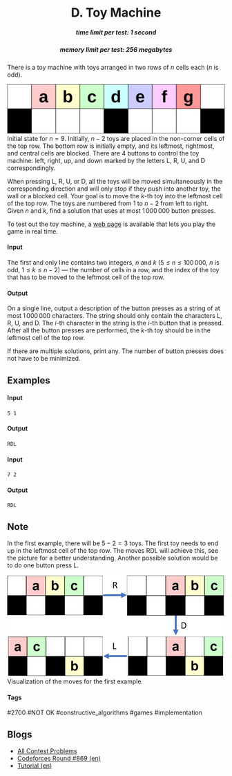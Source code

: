 <h1 style='text-align: center;'> D. Toy Machine</h1>

<h5 style='text-align: center;'>time limit per test: 1 second</h5>
<h5 style='text-align: center;'>memory limit per test: 256 megabytes</h5>

There is a toy machine with toys arranged in two rows of $n$ cells each ($n$ is odd).

 ![](images/e08b47a054db027406fde8b9617d2313dfb9f730.png) Initial state for $n=9$. Initially, $n-2$ toys are placed in the non-corner cells of the top row. The bottom row is initially empty, and its leftmost, rightmost, and central cells are blocked. There are $4$ buttons to control the toy machine: left, right, up, and down marked by the letters L, R, U, and D correspondingly.

When pressing L, R, U, or D, all the toys will be moved simultaneously in the corresponding direction and will only stop if they push into another toy, the wall or a blocked cell. Your goal is to move the $k$-th toy into the leftmost cell of the top row. The toys are numbered from $1$ to $n-2$ from left to right. Given $n$ and $k$, find a solution that uses at most $1\,000\,000$ button presses.

To test out the toy machine, a [web page](https://assets.codeforces.com/files/56ff21637146a30d/game.html) is available that lets you play the game in real time. 

#### Input

The first and only line contains two integers, $n$ and $k$ ($5 \le n \le 100\,000$, $n$ is odd, $1 \le k \le n-2$) — the number of cells in a row, and the index of the toy that has to be moved to the leftmost cell of the top row.

#### Output

On a single line, output a description of the button presses as a string of at most $1\,000\,000$ characters. The string should only contain the characters L, R, U, and D. The $i$-th character in the string is the $i$-th button that is pressed. After all the button presses are performed, the $k$-th toy should be in the leftmost cell of the top row.

If there are multiple solutions, print any. The number of button presses does not have to be minimized.

## Examples

#### Input


```text
5 1
```
#### Output


```text
RDL
```
#### Input


```text
7 2
```
#### Output


```text
RDL
```
## Note

In the first example, there will be $5-2 = 3$ toys. The first toy needs to end up in the leftmost cell of the top row. The moves RDL will achieve this, see the picture for a better understanding. Another possible solution would be to do one button press L.

 ![](images/c2385ea277bb463588d64a5f89e732ee90cc5bf4.png) Visualization of the moves for the first example. 

#### Tags 

#2700 #NOT OK #constructive_algorithms #games #implementation 

## Blogs
- [All Contest Problems](../Codeforces_Round_869_(Div._1).md)
- [Codeforces Round #869 (en)](../blogs/Codeforces_Round_869_(en).md)
- [Tutorial (en)](../blogs/Tutorial_(en).md)
